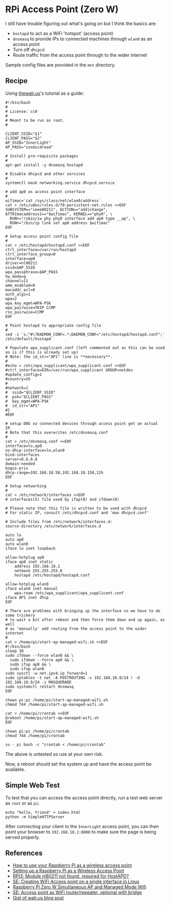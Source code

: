RPi Access Point (Zero W)
===

I still have trouble figuring out what's going on but I think the
basics are:

* `hostapd` to act as a WiFi 'hotspot' (access point)
* `dnsmasq` to provide IPs to connected machines through `wlan0` as an access point
* Turn off `dhcpcd`
* Route traffic from the access point through to the wider internet

Sample config files are provided in the `mnt` directory.

Recipe
---

Using [thewalr.us](https://blog.thewalr.us/2017/09/26/raspberry-pi-zero-w-simultaneous-ap-and-managed-mode-wifi/)'s tutorial as
a guide:

```
#!/bin/bash
#
# License: cc0
#
# Meant to be run as root.
#

CLIENT_SSID="$1"
CLIENT_PASS="$2"
AP_SSID="InnerLight"
AP_PASS="cosmicdread"

# Install pre-requisite packages
#
apt-get install -y dnsmasq hostapd

# Disable dhcpcd and other services
#
systemctl mask networking.service dhcpcd.service

# add ap0 as access point interface
#
wifimac=`cat /sys/class/net/wlan0/address`
cat > /etc/udev/rules.d/70-persistent-net.rules <<EOF
SUBSYSTEM=="ieee80211", ACTION=="add|change", ATTR{macaddress}=="$wifimac", KERNEL=="phy0", \
  RUN+="/sbin/iw phy phy0 interface add ap0 type __ap", \
  RUN+="/bin/ip link set ap0 address $wifimac"
EOF

# Setup access point config file
#
cat > /etc/hostapd/hostapd.conf <<EOF
ctrl_interface=/var/run/hostapd
ctrl_interface_group=0
interface=ap0
driver=nl80211
ssid=$AP_SSID
wpa_passphrase=$AP_PASS
hw_mode=g
channel=11
wmm_enabled=0
macaddr_acl=0
auth_algs=1
wpa=2
wpa_key_mgmt=WPA-PSK
wpa_pairwise=TKIP CCMP
rsn_pairwise=CCMP
EOF

# Point hostapd to appropriate config file
#
sed -i 's;^#\?DAEMON_CONF=.*;DAEMON_CONF="/etc/hostapd/hostapd.conf";' /etc/default/hostapd

# Populate wpa_supplicant.conf (left commented out as this can be used as is if this is already set up)
# Note: the id_str="AP1" line is **necessary**.
#
#echo > /etc/wpa_supplicant/wpa_supplicant.conf <<EOF
#ctrl_interface=DIR=/var/run/wpa_supplicant GROUP=netdev
#update_config=1
#country=US
#
#network={
#  ssid="$CLIENT_SSID"
#  psk="$CLIENT_PASS"
#  key_mgmt=WPA-PSK
#  id_str="AP1"
#}
#EOF

# setup DNS so connected devices through access point get an actual IP.
# Note that this overwrites /etc/dnsmasq.conf
#
cat > /etc/dnsmasq.conf <<EOF
interface=lo,ap0
no-dhcp-interface=lo,wlan0
bind-interfaces
server=8.8.8.8
domain-needed
bogus-priv
dhcp-range=192.168.10.50,192.168.10.150,12h
EOF

# Setup networking
#
cat > /etc/network/interfaces <<EOF
# interfaces(5) file used by ifup(8) and ifdown(8)

# Please note that this file is written to be used with dhcpcd
# For static IP, consult /etc/dhcpcd.conf and 'man dhcpcd.conf'

# Include files from /etc/network/interfaces.d:
source-directory /etc/network/interfaces.d

auto lo
auto ap0
auto wlan0
iface lo inet loopback

allow-hotplug ap0
iface ap0 inet static
    address 192.168.10.1
    netmask 255.255.255.0
    hostapd /etc/hostapd/hostapd.conf

allow-hotplug wlan0
iface wlan0 inet manual
    wpa-roam /etc/wpa_supplicant/wpa_supplicant.conf
iface AP1 inet dhcp
EOF

# There are problems with bringing up the interface so we have to do some trickery
# to wait a bit after reboot and then force them down and up again, as well
# as 'manually' add routing from the access point to the wider internet
#
cat > /home/pi/start-ap-managed-wifi.sh <<EOF
#!/bin/bash
sleep 30
sudo ifdown --force wlan0 && \
  sudo ifdown --force ap0 && \
  sudo ifup ap0 && \
  sudo ifup wlan0
sudo sysctl -w net.ipv4.ip_forward=1
sudo iptables -t nat -A POSTROUTING -s 192.168.10.0/24 ! -d 192.168.10.0/24 -j MASQUERADE
sudo systemctl restart dnsmasq
EOF

chown pi:pi /home/pi/start-ap-managed-wifi.sh
chmod 744 /home/pi/start-ap-managed-wifi.sh

cat > /home/pi/crontab <<EOF
@reboot /home/pi/start-ap-managed-wifi.sh
EOF

chown pi:pi /home/pi/crontab
chmod 744 /home/pi/crontab

su - pi bash -c "crontab < /home/pi/crontab"
```

The above is untested so use at your own risk.

Now, a reboot should set the system up and have the access point be available.

Simple Web Test
---

To test that you can access the access point directly, run a test web server as `root` or as `pi`:

```
echo "hello, friend" > index.html
python -m SimpleHTTPServer

```

After connecting your client to the `InnerLight` access point, you can then
point your browser to `192.168.10.1:8000` to make sure the page is being served properly.

References
---

* [How  to use your Raspberry Pi as a wireless access point](http://thepi.io/how-to-use-your-raspberry-pi-as-a-wireless-access-point/)
* [Setting up a Raspberry Pi as a Wireless Access Point](https://www.raspberrypi.org/documentation/configuration/wireless/access-point.md)
* [RPI3: Module nl80211 not found, required for HostAPD?](https://www.raspberrypi.org/forums/viewtopic.php?t=141807)
* [SE: Creating WiFi Access point on a single interface in Linux](https://superuser.com/questions/615664/creating-wifi-access-point-on-a-single-interface-in-linux)
* [Raspberry Pi Zero W Simultaneous AP and Managed Mode Wifi](https://blog.thewalr.us/2017/09/26/raspberry-pi-zero-w-simultaneous-ap-and-managed-mode-wifi/)
* [SE: Access point as WiFi router/repeater, optional with bridge](https://raspberrypi.stackexchange.com/questions/89803/access-point-as-wifi-router-repeater-optional-with-bridge)
* [Gist of walr.us blog post](https://gist.github.com/lukicdarkoo/6b92d182d37d0a10400060d8344f86e4)


